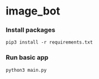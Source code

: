 # image_bot

### Install packages

``` pip3 install -r requirements.txt ```

### Run basic app

``` python3 main.py ```
